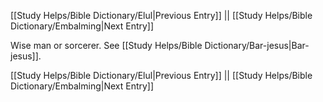 [[Study Helps/Bible Dictionary/Elul|Previous Entry]]  ||  [[Study Helps/Bible Dictionary/Embalming|Next Entry]]

 Wise man or sorcerer. See [[Study Helps/Bible Dictionary/Bar-jesus|Bar-jesus]].

[[Study Helps/Bible Dictionary/Elul|Previous Entry]]  ||  [[Study Helps/Bible Dictionary/Embalming|Next Entry]]